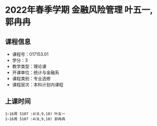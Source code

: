 # 2022年春季学期 金融风险管理 叶五一, 郭冉冉






## 课程信息

- 课程号：017153.01
- 学分：3
- 教学类型：理论课
- 开课单位：统计与金融系
- 课程类别：专业选修
- 课程层次：本科计划内课程

## 上课时间

```
1~16周 5107 :4(8,9,10) 叶五一
1~16周 5107 :4(8,9,10) 郭冉冉
```


